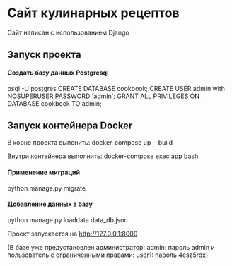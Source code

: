 # Сайт кулинарных рецептов

Сайт написан с использованием Django

## Запуск проекта

#### Создать базу данных Postgresql
psql -U postgres
CREATE DATABASE cookbook;
CREATE USER admin with NOSUPERUSER PASSWORD 'admin';
GRANT ALL PRIVILEGES ON DATABASE cookbook TO admin;

## Запуск контейнера Docker

В корне проекта выпонить:
docker-compose up --build

Внутри контейнера выполнить:
docker-compose exec app bash
#### Применение миграций
python manage.py migrate
#### Добавление данных в базу
python manage.py loaddata data_db.json

Проект запускается на http://127.0.0.1:8000


(В базе уже предустановлен администратор:
admin: пароль admin
и пользователь с ограниченными правами:
user1: пароль 4esz5rdx)